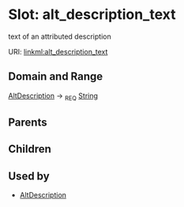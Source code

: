 
# Slot: alt_description_text


text of an attributed description

URI: [linkml:alt_description_text](https://w3id.org/linkml/alt_description_text)


## Domain and Range

[AltDescription](AltDescription.md) &#8594;  <sub>REQ</sub> [String](types/String.md)

## Parents


## Children


## Used by

 * [AltDescription](AltDescription.md)
